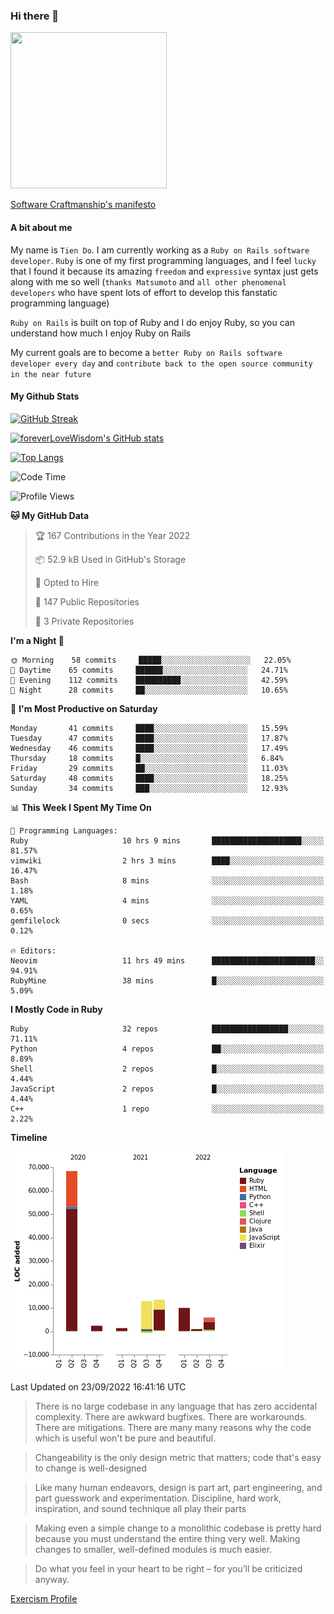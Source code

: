 ### Hi there 👋

<!--
**foreverLoveWisdom/foreverLoveWisdom** is a ✨ _special_ ✨ repository because its `README.md` (this file) appears on your GitHub profile.

Here are some ideas to get you started:

- 🔭 I’m currently working on ...
- 🌱 I’m currently learning ...
- 👯 I’m looking to collaborate on ...
- 🤔 I’m looking for help with ...
- 💬 Ask me about ...
- 📫 How to reach me: ...
- 😄 Pronouns: ...
- ⚡ Fun fact: ...
-->

<img src="https://codecondo.com/wp-content/uploads/2017/09/railslogo.png" width="250" height="250">

[Software Craftmanship's manifesto](http://manifesto.softwarecraftsmanship.org/)

#### A bit about me
My name is `Tien Do`. I am currently working as a `Ruby on Rails software developer`. `Ruby` is one of my first programming languages, and I feel `lucky` that I found it because its amazing `freedom` and `expressive` syntax just gets along with me so well (`thanks Matsumoto` and `all other phenomenal developers` who have spent lots of effort to develop this fanstatic programming language)

`Ruby on Rails` is built on top of Ruby and I do enjoy Ruby, so you can understand how much I enjoy Ruby on Rails

My current goals are to become a `better Ruby on Rails software developer every day` and `contribute back to the open source community in the near future`

#### My Github Stats

[![GitHub Streak](https://github-readme-streak-stats.herokuapp.com/?user=foreverLoveWisdom&theme=dracula)](https://git.io/streak-stats)
&nbsp;
&nbsp;

[![foreverLoveWisdom's GitHub stats](https://github-readme-stats.vercel.app/api?username=foreverLoveWisdom&show_icons=true&theme=react&count_private=true)](https://github.com/anuraghazra/github-readme-stats)

[![Top Langs](https://github-readme-stats.vercel.app/api/top-langs/?username=foreverLoveWisdom&show_icons=true&theme=vue-dark)](https://github.com/anuraghazra/github-readme-stats)

<!--START_SECTION:waka-->
![Code Time](http://img.shields.io/badge/Code%20Time-1%2C188%20hrs%2035%20mins-blue)

![Profile Views](http://img.shields.io/badge/Profile%20Views-0-blue)

**🐱 My GitHub Data** 

> 🏆 167 Contributions in the Year 2022
 > 
> 📦 52.9 kB Used in GitHub's Storage 
 > 
> 💼 Opted to Hire
 > 
> 📜 147 Public Repositories 
 > 
> 🔑 3 Private Repositories  
 > 
**I'm a Night 🦉** 

```text
🌞 Morning    58 commits     █████░░░░░░░░░░░░░░░░░░░░   22.05% 
🌆 Daytime    65 commits     ██████░░░░░░░░░░░░░░░░░░░   24.71% 
🌃 Evening    112 commits    ██████████░░░░░░░░░░░░░░░   42.59% 
🌙 Night      28 commits     ██░░░░░░░░░░░░░░░░░░░░░░░   10.65%

```
📅 **I'm Most Productive on Saturday** 

```text
Monday       41 commits     ████░░░░░░░░░░░░░░░░░░░░░   15.59% 
Tuesday      47 commits     ████░░░░░░░░░░░░░░░░░░░░░   17.87% 
Wednesday    46 commits     ████░░░░░░░░░░░░░░░░░░░░░   17.49% 
Thursday     18 commits     █░░░░░░░░░░░░░░░░░░░░░░░░   6.84% 
Friday       29 commits     ██░░░░░░░░░░░░░░░░░░░░░░░   11.03% 
Saturday     48 commits     ████░░░░░░░░░░░░░░░░░░░░░   18.25% 
Sunday       34 commits     ███░░░░░░░░░░░░░░░░░░░░░░   12.93%

```


📊 **This Week I Spent My Time On** 

```text
💬 Programming Languages: 
Ruby                     10 hrs 9 mins       ████████████████████░░░░░   81.57% 
vimwiki                  2 hrs 3 mins        ████░░░░░░░░░░░░░░░░░░░░░   16.47% 
Bash                     8 mins              ░░░░░░░░░░░░░░░░░░░░░░░░░   1.18% 
YAML                     4 mins              ░░░░░░░░░░░░░░░░░░░░░░░░░   0.65% 
gemfilelock              0 secs              ░░░░░░░░░░░░░░░░░░░░░░░░░   0.12%

🔥 Editors: 
Neovim                   11 hrs 49 mins      ███████████████████████░░   94.91% 
RubyMine                 38 mins             █░░░░░░░░░░░░░░░░░░░░░░░░   5.09%

```

**I Mostly Code in Ruby** 

```text
Ruby                     32 repos            █████████████████░░░░░░░░   71.11% 
Python                   4 repos             ██░░░░░░░░░░░░░░░░░░░░░░░   8.89% 
Shell                    2 repos             █░░░░░░░░░░░░░░░░░░░░░░░░   4.44% 
JavaScript               2 repos             █░░░░░░░░░░░░░░░░░░░░░░░░   4.44% 
C++                      1 repo              ░░░░░░░░░░░░░░░░░░░░░░░░░   2.22%

```


**Timeline**

![Chart not found](https://raw.githubusercontent.com/foreverLoveWisdom/foreverLoveWisdom/main/charts/bar_graph.png) 


 Last Updated on 23/09/2022 16:41:16 UTC
<!--END_SECTION:waka-->


> There is no large codebase in any language that has zero accidental complexity. There are awkward bugfixes. There are workarounds. There are mitigations.
> There are many many reasons why the code which is useful won't be pure and beautiful.

> Changeability is the only design metric that matters; code that's easy to change is well-designed

> Like many human endeavors, design is part art, part engineering, and part guesswork and experimentation. Discipline, hard work, inspiration, and sound technique all play their parts

> Mak­ing even a sim­ple change to a mono­lith­ic code­base is pret­ty hard because you must under­stand the entire thing very well. Mak­ing changes to small­er, well-defined mod­ules is much easier.
 
 > Do what you feel in your heart to be right – for you’ll be criticized anyway.
 
[Exercism Profile](https://exercism.org/profiles/foreverLoveWisdom)
